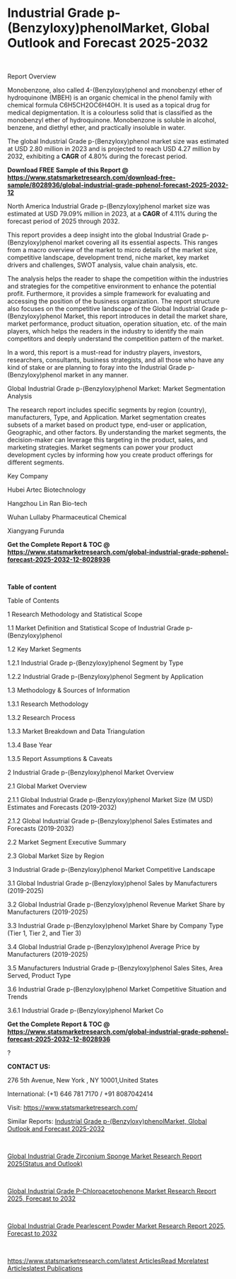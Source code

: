 <h1>Industrial Grade p-(Benzyloxy)phenolMarket, Global Outlook and Forecast 2025-2032</h1><br/><p>Report Overview</p>
 
 
 
 <p>Monobenzone, also called 4-(Benzyloxy)phenol and monobenzyl ether of hydroquinone (MBEH) is an organic chemical in the phenol family with chemical formula C6H5CH2OC6H4OH. It is used as a topical drug for medical depigmentation. It is a colourless solid that is classified as the monobenzyl ether of hydroquinone. Monobenzone is soluble in alcohol, benzene, and diethyl ether, and practically insoluble in water.</p>
 
 
 
 <p>The global Industrial Grade p-(Benzyloxy)phenol market size was estimated at USD 2.80 million in 2023 and is projected to reach USD 4.27 million by 2032, exhibiting a <strong>CAGR</strong> of 4.80% during the forecast period.</p>
 
 
 
 <p><strong>Download FREE Sample of this Report @ <a href="https://www.statsmarketresearch.com/download-free-sample/8028936/global-industrial-grade-pphenol-forecast-2025-2032-12">https://www.statsmarketresearch.com/download-free-sample/8028936/global-industrial-grade-pphenol-forecast-2025-2032-12</a></strong></p>
 
 
 
 <p>North America Industrial Grade p-(Benzyloxy)phenol market size was estimated at USD 79.09% million in 2023, at a <strong>CAGR</strong> of 4.11% during the forecast period of 2025 through 2032.</p>
 
 
 
 <p>This report provides a deep insight into the global Industrial Grade p-(Benzyloxy)phenol market covering all its essential aspects. This ranges from a macro overview of the market to micro details of the market size, competitive landscape, development trend, niche market, key market drivers and challenges, SWOT analysis, value chain analysis, etc.</p>
 
 
 
 <p>The analysis helps the reader to shape the competition within the industries and strategies for the competitive environment to enhance the potential profit. Furthermore, it provides a simple framework for evaluating and accessing the position of the business organization. The report structure also focuses on the competitive landscape of the Global Industrial Grade p-(Benzyloxy)phenol Market, this report introduces in detail the market share, market performance, product situation, operation situation, etc. of the main players, which helps the readers in the industry to identify the main competitors and deeply understand the competition pattern of the market.</p>
 
 
 
 <p>In a word, this report is a must-read for industry players, investors, researchers, consultants, business strategists, and all those who have any kind of stake or are planning to foray into the Industrial Grade p-(Benzyloxy)phenol market in any manner.</p>
 
 
 
 <p>Global Industrial Grade p-(Benzyloxy)phenol Market: Market Segmentation Analysis</p>
 
 
 
 <p>The research report includes specific segments by region (country), manufacturers, Type, and Application. Market segmentation creates subsets of a market based on product type, end-user or application, Geographic, and other factors. By understanding the market segments, the decision-maker can leverage this targeting in the product, sales, and marketing strategies. Market segments can power your product development cycles by informing how you create product offerings for different segments.</p>
 
 
 
 <p>Key Company</p>
 
 
 
 <p>Hubei Artec Biotechnology</p>
 
 
 
 <p>Hangzhou Lin Ran Bio-tech</p>
 
 
 
 <p>Wuhan Lullaby Pharmaceutical Chemical</p>
 
 
 
 <p>Xiangyang Furunda</p>
 
 
 
 <div><b>Get the Complete Report & TOC @ <a href="https://www.statsmarketresearch.com/global-industrial-grade-pphenol-forecast-2025-2032-12-8028936">https://www.statsmarketresearch.com/global-industrial-grade-pphenol-forecast-2025-2032-12-8028936</a></b></div>
 
 
 
 <p><br />
 
 <b>Table of content</b></p>
 
 
 
 <p>Table of Contents<br />
 
 1 Research Methodology and Statistical Scope<br />
 
 1.1 Market Definition and Statistical Scope of Industrial Grade p-(Benzyloxy)phenol<br />
 
 1.2 Key Market Segments<br />
 
 1.2.1 Industrial Grade p-(Benzyloxy)phenol Segment by Type<br />
 
 1.2.2 Industrial Grade p-(Benzyloxy)phenol Segment by Application<br />
 
 1.3 Methodology & Sources of Information<br />
 
 1.3.1 Research Methodology<br />
 
 1.3.2 Research Process<br />
 
 1.3.3 Market Breakdown and Data Triangulation<br />
 
 1.3.4 Base Year<br />
 
 1.3.5 Report Assumptions & Caveats<br />
 
 2 Industrial Grade p-(Benzyloxy)phenol Market Overview<br />
 
 2.1 Global Market Overview<br />
 
 2.1.1 Global Industrial Grade p-(Benzyloxy)phenol Market Size (M USD) Estimates and Forecasts (2019-2032)<br />
 
 2.1.2 Global Industrial Grade p-(Benzyloxy)phenol Sales Estimates and Forecasts (2019-2032)<br />
 
 2.2 Market Segment Executive Summary<br />
 
 2.3 Global Market Size by Region<br />
 
 3 Industrial Grade p-(Benzyloxy)phenol Market Competitive Landscape<br />
 
 3.1 Global Industrial Grade p-(Benzyloxy)phenol Sales by Manufacturers (2019-2025)<br />
 
 3.2 Global Industrial Grade p-(Benzyloxy)phenol Revenue Market Share by Manufacturers (2019-2025)<br />
 
 3.3 Industrial Grade p-(Benzyloxy)phenol Market Share by Company Type (Tier 1, Tier 2, and Tier 3)<br />
 
 3.4 Global Industrial Grade p-(Benzyloxy)phenol Average Price by Manufacturers (2019-2025)<br />
 
 3.5 Manufacturers Industrial Grade p-(Benzyloxy)phenol Sales Sites, Area Served, Product Type<br />
 
 3.6 Industrial Grade p-(Benzyloxy)phenol Market Competitive Situation and Trends<br />
 
 3.6.1 Industrial Grade p-(Benzyloxy)phenol Market Co</p>
 
 
 
 <div><b>Get the Complete Report & TOC @ <a href="https://www.statsmarketresearch.com/global-industrial-grade-pphenol-forecast-2025-2032-12-8028936">https://www.statsmarketresearch.com/global-industrial-grade-pphenol-forecast-2025-2032-12-8028936</a></b></div>
 
 
 
 <p>? </p>
 
 
 
 <p><b>CONTACT US:</b><br />
 
 276 5th Avenue, New York , NY 10001,United States<br />
 
 International: (+1) 646 781 7170 / +91 8087042414<br />
 
 Visit: <a href="https://www.statsmarketresearch.com/">https://www.statsmarketresearch.com/</a><br />
 
 Similar Reports: <a href="https://www.statsmarketresearch.com/global-industrial-grade-pphenol-forecast-2025-2032-12-8028936">Industrial Grade p-(Benzyloxy)phenolMarket, Global Outlook and Forecast 2025-2032 </a><br />
 
 <br />
 
 <a href="https://www.statsmarketresearch.com/global-industrial-grade-pphenol-forecast-2025-2032-12-8028936">Global Industrial Grade Zirconium Sponge Market Research Report 2025(Status and Outlook)</a><br />
 
 <br />
 
 <a href="https://www.statsmarketresearch.com/global-industrial-grade-pphenol-forecast-2025-2032-12-8028936">Global Industrial Grade P-Chloroacetophenone Market Research Report 2025, Forecast to 2032</a><br />
 
 <br />
 
 <a href="https://www.statsmarketresearch.com/global-industrial-grade-pphenol-forecast-2025-2032-12-8028936">Global Industrial Grade Pearlescent Powder Market Research Report 2025, Forecast to 2032</a><br />
 
 <br />
 
 <a href="https://gyeongbokgung.com">https://www.statsmarketresearch.com/</a><a href="https://hallyeomaritime.com">latest Articles</a><a href="https://jingwansa.com">Read More</a><a href="https://nguoiviet.jp/">latest Articles</a><a href="https://www.intelmarketresearch.com/">latest Publications</a></p>